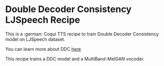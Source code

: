 # Double Decoder Consistency LJSpeech Recipe

This is a :german: Coqui TTS recipe to train Double Decoder Consistency model on
LJSpeech dataset.

You can learn more about DDC [here](https://erogol.com/solving-attention-problems-of-tts-models-with-double-decoder-consistency/)

This recipe trains a DDC model and a MultiBand-MelGAN vocoder.
